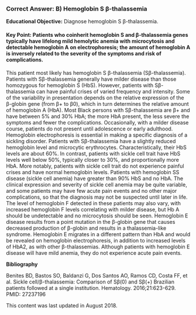 
### Correct Answer: B) Hemoglobin S β-thalassemia 

**Educational Objective:** Diagnose hemoglobin S β-thalassemia.

#### **Key Point:** Patients who coinherit hemoglobin S and β-thalassemia genes typically have lifelong mild hemolytic anemia with microcytosis and detectable hemoglobin A on electrophoresis; the amount of hemoglobin A is inversely related to the severity of the symptoms and risk of complications.

This patient most likely has hemoglobin S β-thalassemia (Sβ-thalassemia). Patients with Sβ-thalassemia generally have milder disease than those homozygous for hemoglobin S (HbS). However, patients with Sβ-thalassemia can have painful crises of varied frequency and intensity. Some of the variability in presentation depends on the relative expression of the β-globin gene (from β+ to β0), which in turn determines the relative amount of hemoglobin A (HbA). Most Black persons with Sβ-thalassemia are β+ and have between 5% and 30% HbA; the more HbA present, the less severe the symptoms and fewer the complications. Occasionally, with a milder disease course, patients do not present until adolescence or early adulthood. Hemoglobin electrophoresis is essential in making a specific diagnosis of a sickling disorder. Patients with Sβ-thalassemia have a slightly reduced hemoglobin level and microcytic erythrocytes. Characteristically, their HbS levels are about 60%. In contrast, patients with sickle cell trait have HbS levels well below 50%, typically closer to 30%, and proportionally more HbA. More notably, patients with sickle cell trait do not experience painful crises and have normal hemoglobin levels.
Patients with hemoglobin SS disease (sickle cell anemia) have greater than 90% HbS and no HbA. The clinical expression and severity of sickle cell anemia may be quite variable, and some patients may have few acute pain events and no other major complications, so that the diagnosis may not be suspected until later in life. The level of hemoglobin F detected in these patients may also vary, with increased hemoglobin F levels correlating with milder disease, but Hb A should be undetectable and no microcytosis should be seen.
Hemoglobin E disease results from a point mutation in the β-globin gene that causes decreased production of β-globin and results in a thalassemia-like syndrome. Hemoglobin E migrates in a different pattern than HbA and would be revealed on hemoglobin electrophoresis, in addition to increased levels of HbA2, as with other β-thalassemias. Although patients with hemoglobin E disease will have mild anemia, they do not experience acute pain events.

**Bibliography**

Benites BD, Bastos SO, Baldanzi G, Dos Santos AO, Ramos CD, Costa FF, et al. Sickle cell/β-thalassemia: Comparison of Sβ(0) and Sβ(+) Brazilian patients followed at a single institution. Hematology. 2016;21:623-629. PMID: 27237196

This content was last updated in August 2018.